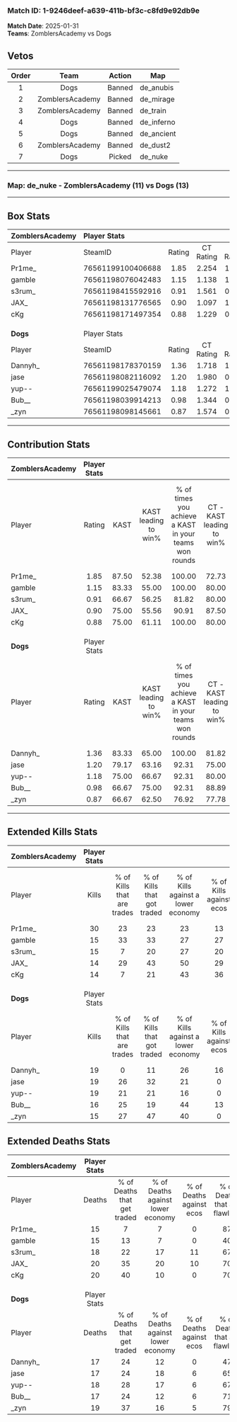 ### Match ID: 1-9246deef-a639-411b-bf3c-c8fd9e92db9e  
**Match Date**: 2025-01-31  
**Teams**: ZomblersAcademy vs Dogs  

## Vetos  

| Order | Team | Action | Map |
| :---: | :--: | :----: | --- |
| 1 | Dogs | Banned | de_anubis |
| 2 | ZomblersAcademy | Banned | de_mirage |
| 3 | ZomblersAcademy | Banned | de_train |
| 4 | Dogs | Banned | de_inferno |
| 5 | Dogs | Banned | de_ancient |
| 6 | ZomblersAcademy | Banned | de_dust2 |
| 7 | Dogs | Picked | de_nuke |

---  

### **Map**: de_nuke - ZomblersAcademy (11) vs Dogs (13)  
---  

## Box Stats  

| **ZomblersAcademy** | Player Stats      |        |           |          |       |       |       |         |        |      |     |
| :- | :- | :-: | :-: | :-: | :-: | :-: | :-: | :-: | :-: | :-: | :-: |
| Player              | SteamID           | Rating | CT Rating | T Rating | KAST  |  ADR  | Kills | Assists | Deaths | K/D  | HS% |
| Pr1me_              | 76561199100406688 |  1.85  |   2.254   |  1.444   | 87.50 | 122.8 |  30   |    2    |   15   | 2.00 | 70  |
| gamble              | 76561198076042483 |  1.15  |   1.138   |  1.265   | 83.33 | 78.7  |  15   |    6    |   15   | 1.00 | 20  |
| s3rum_              | 76561198415592916 |  0.91  |   1.561   |  0.442   | 66.67 | 62.1  |  15   |    6    |   18   | 0.83 | 66  |
| JAX_                | 76561198131776565 |  0.90  |   1.097   |  1.023   | 75.00 | 67.2  |  14   |    5    |   20   | 0.70 | 28  |
| cKg                 | 76561198171497354 |  0.88  |   1.229   |  0.890   | 75.00 | 60.8  |  14   |    4    |   20   | 0.70 | 35  |
|                     |                   |        |           |          |       |       |       |         |        |      |     |
|                     |                   |        |           |          |       |       |       |         |        |      |     |
|                     |                   |        |           |          |       |       |       |         |        |      |     |
| **Dogs**            | Player Stats      |        |           |          |       |       |       |         |        |      |     |
| Player              | SteamID           | Rating | CT Rating | T Rating | KAST  |  ADR  | Kills | Assists | Deaths | K/D  | HS% |
| Dannyh_             | 76561198178370159 |  1.36  |   1.718   |  1.179   | 83.33 | 107.7 |  19   |    9    |   17   | 1.12 | 57  |
| jase                | 76561198082116092 |  1.20  |   1.980   |  0.600   | 79.17 | 73.7  |  19   |    4    |   17   | 1.12 | 47  |
| yup--               | 76561199025479074 |  1.18  |   1.272   |  1.312   | 75.00 | 83.3  |  19   |    5    |   18   | 1.06 | 42  |
| Bub__               | 76561198039914213 |  0.98  |   1.344   |  0.757   | 66.67 | 68.9  |  16   |    4    |   17   | 0.94 | 31  |
| _zyn                | 76561198098145661 |  0.87  |   1.574   |  0.471   | 66.67 | 58.8  |  15   |    3    |   19   | 0.79 | 53  |
---  

## Contribution Stats  

| **ZomblersAcademy** | Player Stats |       |                      |                                                        |                           |                                                             |                          |                                                            |
| :- | :-: | :-: | :-: | :-: | :-: | :-: | :-: | :-: |
| Player              |    Rating    | KAST  | KAST leading to win% | % of times you achieve a KAST in your teams won rounds | CT - KAST leading to win% | CT - % of times you achieve a KAST in your teams won rounds | T - KAST leading to win% | T - % of times you achieve a KAST in your teams won rounds |
| Pr1me_              |     1.85     | 87.50 |        52.38         |                         100.00                         |           72.73           |                           100.00                            |          30.00           |                           100.00                           |
| gamble              |     1.15     | 83.33 |        55.00         |                         100.00                         |           80.00           |                           100.00                            |          30.00           |                           100.00                           |
| s3rum_              |     0.91     | 66.67 |        56.25         |                         81.82                          |           80.00           |                           100.00                            |          16.67           |                           33.33                            |
| JAX_                |     0.90     | 75.00 |        55.56         |                         90.91                          |           87.50           |                            87.50                            |          30.00           |                           100.00                           |
| cKg                 |     0.88     | 75.00 |        61.11         |                         100.00                         |           80.00           |                           100.00                            |          37.50           |                           100.00                           |
|                     |              |       |                      |                                                        |                           |                                                             |                          |                                                            |
|                     |              |       |                      |                                                        |                           |                                                             |                          |                                                            |
|                     |              |       |                      |                                                        |                           |                                                             |                          |                                                            |
| **Dogs**            | Player Stats |       |                      |                                                        |                           |                                                             |                          |                                                            |
| Player              |    Rating    | KAST  | KAST leading to win% | % of times you achieve a KAST in your teams won rounds | CT - KAST leading to win% | CT - % of times you achieve a KAST in your teams won rounds | T - KAST leading to win% | T - % of times you achieve a KAST in your teams won rounds |
| Dannyh_             |     1.36     | 83.33 |        65.00         |                         100.00                         |           81.82           |                           100.00                            |          44.44           |                           100.00                           |
| jase                |     1.20     | 79.17 |        63.16         |                         92.31                          |           75.00           |                           100.00                            |          42.86           |                           75.00                            |
| yup--               |     1.18     | 75.00 |        66.67         |                         92.31                          |           80.00           |                            88.89                            |          50.00           |                           100.00                           |
| Bub__               |     0.98     | 66.67 |        75.00         |                         92.31                          |           88.89           |                            88.89                            |          57.14           |                           100.00                           |
| _zyn                |     0.87     | 66.67 |        62.50         |                         76.92                          |           77.78           |                            77.78                            |          42.86           |                           75.00                            |
---  

## Extended Kills Stats  

| **ZomblersAcademy** | Player Stats |                            |                            |                                    |                         |                              |                                 |                                       |                    |           |
| :- | :-: | :-: | :-: | :-: | :-: | :-: | :-: | :-: | :-: | :-: |
| Player              |    Kills     | % of Kills that are trades | % of Kills that got traded | % of Kills against a lower economy | % of Kills against ecos | % of Kills that are flawless | % of Kills that are close duels | % of Kills that are assisted by flash | Pistol Round Kills | AWP Kills |
| Pr1me_              |      30      |             23             |             23             |                 23                 |           13            |              57              |                7                |                   0                   |         0          |     6     |
| gamble              |      15      |             33             |             33             |                 27                 |           27            |              87              |                7                |                   0                   |         0          |     1     |
| s3rum_              |      15      |             7              |             20             |                 27                 |           20            |              60              |               20                |                   0                   |         0          |     2     |
| JAX_                |      14      |             29             |             43             |                 50                 |           29            |              64              |                0                |                   0                   |         0          |     0     |
| cKg                 |      14      |             7              |             21             |                 43                 |           36            |              64              |                7                |                   0                   |         6          |     1     |
|                     |              |                            |                            |                                    |                         |                              |                                 |                                       |                    |           |
|                     |              |                            |                            |                                    |                         |                              |                                 |                                       |                    |           |
|                     |              |                            |                            |                                    |                         |                              |                                 |                                       |                    |           |
| **Dogs**            | Player Stats |                            |                            |                                    |                         |                              |                                 |                                       |                    |           |
| Player              |    Kills     | % of Kills that are trades | % of Kills that got traded | % of Kills against a lower economy | % of Kills against ecos | % of Kills that are flawless | % of Kills that are close duels | % of Kills that are assisted by flash | Pistol Round Kills | AWP Kills |
| Dannyh_             |      19      |             0              |             11             |                 26                 |           16            |              74              |                0                |                   0                   |         5          |     1     |
| jase                |      19      |             26             |             32             |                 21                 |            0            |              74              |                5                |                   0                   |         0          |     1     |
| yup--               |      19      |             21             |             21             |                 16                 |            0            |              63              |               11                |                   0                   |         1          |     1     |
| Bub__               |      16      |             25             |             19             |                 44                 |           13            |              63              |               13                |                   0                   |         0          |     0     |
| _zyn                |      15      |             27             |             47             |                 40                 |            0            |              53              |                0                |                   0                   |         0          |     2     |
## Extended Deaths Stats  

| **ZomblersAcademy** | Player Stats |                             |                                   |                          |                               |                            |                           |               |
| :- | :-: | :-: | :-: | :-: | :-: | :-: | :-: | :-: |
| Player              |    Deaths    | % of Deaths that get traded | % of Deaths against lower economy | % of Deaths against ecos | % of Deaths that are flawless | % of Deaths that are close | % of Deaths while blinded | Deaths to AWP |
| Pr1me_              |      15      |              7              |                 7                 |            0             |              87               |             0              |             0             |       2       |
| gamble              |      15      |             13              |                 7                 |            0             |              40               |             13             |             0             |       0       |
| s3rum_              |      18      |             22              |                17                 |            11            |              67               |             6              |             0             |       2       |
| JAX_                |      20      |             35              |                20                 |            10            |              70               |             5              |             0             |       1       |
| cKg                 |      20      |             40              |                10                 |            0             |              70               |             5              |             0             |       1       |
|                     |              |                             |                                   |                          |                               |                            |                           |               |
|                     |              |                             |                                   |                          |                               |                            |                           |               |
|                     |              |                             |                                   |                          |                               |                            |                           |               |
| **Dogs**            | Player Stats |                             |                                   |                          |                               |                            |                           |               |
| Player              |    Deaths    | % of Deaths that get traded | % of Deaths against lower economy | % of Deaths against ecos | % of Deaths that are flawless | % of Deaths that are close | % of Deaths while blinded | Deaths to AWP |
| Dannyh_             |      17      |             24              |                12                 |            0             |              47               |             12             |             0             |       2       |
| jase                |      17      |             24              |                18                 |            6             |              65               |             12             |             0             |       0       |
| yup--               |      18      |             28              |                17                 |            6             |              67               |             11             |             0             |       1       |
| Bub__               |      17      |             24              |                12                 |            6             |              71               |             6              |             0             |       0       |
| _zyn                |      19      |             37              |                16                 |            5             |              79               |             0              |             0             |       3       |
